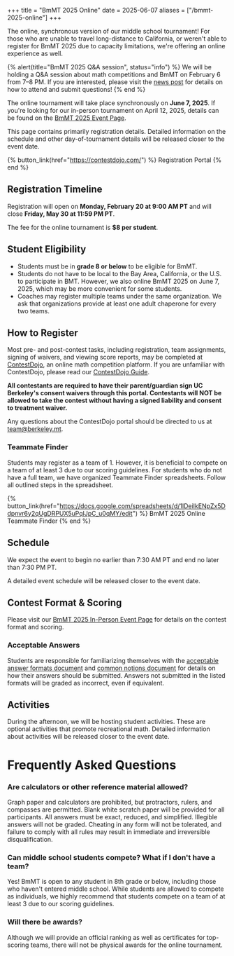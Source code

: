 +++
title = "BmMT 2025 Online"
date = 2025-06-07
aliases = ["/bmmt-2025-online"]
+++

The online, synchronous version of our middle school tournament! For those who
are unable to travel long-distance to California, or weren't able to register
for BmMT 2025 due to capacity limitations, we're offering an online experience as
well.

<!-- more -->

{% alert(title="BmMT 2025 Q&A session", status="info") %}
We will be holding a Q&A session about math competitions and BmMT on February 6
from 7–8 PM. If you are interested, please visit the
[news post](/news/bmmt-2025-qanda-session/) for details on how to attend and
submit questions!
{% end %}

The online tournament will take place synchronously on **June 7, 2025**.
If you're looking for our in-person tournament on April 12, 2025, details can
be found on the [BmMT 2025 Event Page](/events/bmmt-2025/).

This page contains primarily registration details. Detailed information on the
schedule and other day-of-tournament details will be released closer to the
event date.

{% button_link(href="https://contestdojo.com/") %} Registration Portal {% end %}

## Registration Timeline

Registration will open on **Monday, February 20 at 9:00 AM PT** and will close
**Friday, May 30 at 11:59 PM PT**.

The fee for the online tournament is **$8 per student**.

## Student Eligibility

- Students must be in **grade 8 or below** to be eligible for BmMT.
- Students do not have to be local to the Bay Area, California, or the U.S. to
  participate in BMT. However, we also online BmMT 2025 on June 7, 2025, which
  may be more convenient for some students.
- Coaches may register multiple teams under the same organization. We ask that
  organizations provide at least one adult chaperone for every two teams.

## How to Register

Most pre- and post-contest tasks, including registration, team assignments,
signing of waivers, and viewing score reports, may be completed at
[ContestDojo](https://contestdojo.com/), an online math competition platform. If
you are unfamiliar with ContestDojo, please read our
[ContestDojo Guide](https://docs.berkeley.mt/s/contestdojo-guide).

**All contestants are required to have their parent/guardian sign UC
Berkeley's consent waivers through this portal. Contestants will NOT be allowed
to take the contest without having a signed liability and consent to treatment
waiver.**

Any questions about the ContestDojo portal should be directed to us at
<team@berkeley.mt>.

### Teammate Finder

Students may register as a team of 1. However, it is beneficial to compete on a
team of at least 3 due to our scoring guidelines. For students who do not have a
full team, we have organized Teammate Finder spreadsheets. Follow all
outlined steps in the spreadsheet.

{% button_link(href="https://docs.google.com/spreadsheets/d/1lDeiIkENpZx5Ddpnvr6y2qUgDRPUX5uPqlJpC_u0qMY/edit") %}
BmMT 2025 Online Teammate Finder
{% end %}

## Schedule

We expect the event to begin no earlier than 7:30 AM PT and end no later than 7:30 PM PT.

A detailed event schedule will be released closer to the event date.

## Contest Format & Scoring

Please visit our [BmMT 2025 In-Person Event Page](/events/bmmt-2025/#contest-format)
for details on the contest format and scoring.

### Acceptable Answers

Students are responsible for familiarizing themselves with the [acceptable
answer formats document](/assets/answer-formats.pdf) and [common notions
document](/assets/common-notions.pdf) for details on how their answers should be
submitted. Answers not submitted in the listed formats will be graded as
incorrect, even if equivalent.

## Activities

During the afternoon, we will be hosting student activities. These are optional
activities that promote recreational math. Detailed information about activities
will be released closer to the event date.

# Frequently Asked Questions

### Are calculators or other reference material allowed?

Graph paper and calculators are prohibited, but protractors, rulers, and
compasses are permitted. Blank white scratch paper will be provided for all
participants. All answers must be exact, reduced, and simplified. Illegible
answers will not be graded. Cheating in any form will not be tolerated, and
failure to comply with all rules may result in immediate and irreversible
disqualification.

### Can middle school students compete? What if I don't have a team?

Yes! BmMT is open to any student in 8th grade or below, including those who
haven't entered middle school. While students are allowed to compete as
individuals, we highly recommend that students compete on a team of at least 3
due to our scoring guidelines.

### Will there be awards?

Although we will provide an official ranking as well as certificates for
top-scoring teams, there will not be physical awards for the online tournament.
